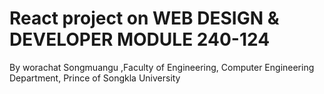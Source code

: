 # React project on WEB DESIGN & DEVELOPER MODULE 240-124

By worachat Songmuangu ,Faculty of Engineering, Computer Engineering Department, Prince of Songkla University
